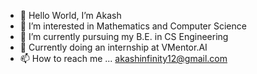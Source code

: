 - 👋 Hello World, I’m Akash
- 👀 I’m interested in Mathematics and Computer Science
- 🌱 I’m currently pursuing my B.E. in CS Engineering
- :briefcase: Currently doing an internship at VMentor.AI
- 📫 How to reach me ... akashinfinity12@gmail.com

<!-- <hr>

[![Akash's github activity graph](https://activity-graph.herokuapp.com/graph?username=akashinfinity12&theme=github)](https://github.com/akashinfinity12)

<hr> -->

<!-- <table>
<tr>
<td> -->
<!-- <img src="https://github-readme-stats.vercel.app/api/top-langs/?username=akashinfinity12&layout=compact&exclude_repo=Machine-Learning&langs_count=8"> -->
<!-- </td>
<td>
<img src="https://streak-stats.demolab.com/?user=akashinfinity12&theme=blood-dark">
</td>
</tr>
</table>
 -->
<!---
akashinfinity12/akashinfinity12 is a ✨ special ✨ repository because its `README.md` (this file) appears on your GitHub profile.
You can click the Preview link to take a look at your changes.
--->
